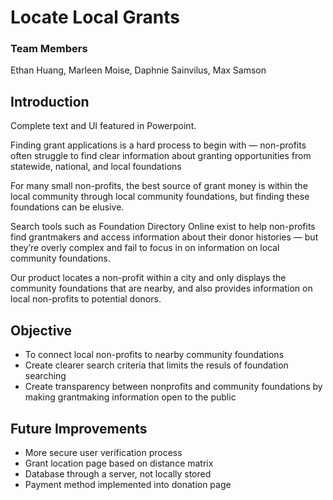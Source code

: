 # Locate Local Grants
### Team Members
  Ethan Huang, Marleen Moise, Daphnie Sainvilus, Max Samson

## Introduction
Complete text and UI featured in Powerpoint. 

  Finding grant applications is a hard process to begin with — non-profits often struggle to find clear information about granting opportunities from statewide, national, and local foundations

  For many small non-profits, the best source of grant money is within the local community through local community foundations, but finding these foundations can be elusive.
  
 Search tools such as Foundation Directory Online exist to help non-profits find grantmakers and access information about their donor histories — but they’re overly complex and fail to focus in on information on local community foundations.
 
  Our product locates a non-profit within a city and only displays the community foundations that are nearby, and also provides information on local non-profits to potential donors.
  
## Objective
  * To connect local non-profits to nearby community foundations
  * Create clearer search criteria that limits the resuls of foundation searching
  * Create transparency between nonprofits and community foundations by making grantmaking information open to the public
  
## Future Improvements
  * More secure user verification process
  * Grant location page based on distance matrix
  * Database through a server, not locally stored
  * Payment method implemented into donation page
